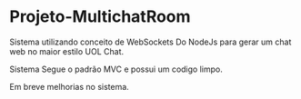 # Projeto-MultichatRoom



Sistema utilizando conceito de WebSockets Do NodeJs para gerar um chat web no maior estilo UOL Chat.

Sistema Segue o padrão MVC e possui um codigo limpo.

Em breve melhorias no sistema.
